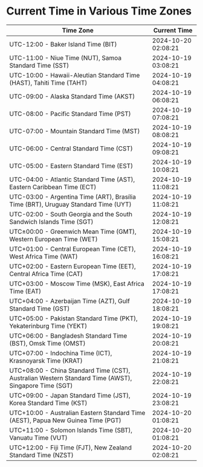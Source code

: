 # Current Time in Various Time Zones

| Time Zone | Current Time |
|-----------|--------------|
| UTC-12:00 - Baker Island Time (BIT) | 2024-10-20 02:08:21 |
| UTC-11:00 - Niue Time (NUT), Samoa Standard Time (SST) | 2024-10-19 03:08:21 |
| UTC-10:00 - Hawaii-Aleutian Standard Time (HAST), Tahiti Time (TAHT) | 2024-10-19 04:08:21 |
| UTC-09:00 - Alaska Standard Time (AKST) | 2024-10-19 06:08:21 |
| UTC-08:00 - Pacific Standard Time (PST) | 2024-10-19 07:08:21 |
| UTC-07:00 - Mountain Standard Time (MST) | 2024-10-19 08:08:21 |
| UTC-06:00 - Central Standard Time (CST) | 2024-10-19 09:08:21 |
| UTC-05:00 - Eastern Standard Time (EST) | 2024-10-19 10:08:21 |
| UTC-04:00 - Atlantic Standard Time (AST), Eastern Caribbean Time (ECT) | 2024-10-19 11:08:21 |
| UTC-03:00 - Argentina Time (ART), Brasília Time (BRT), Uruguay Standard Time (UYT) | 2024-10-19 11:08:21 |
| UTC-02:00 - South Georgia and the South Sandwich Islands Time (SGT) | 2024-10-19 12:08:21 |
| UTC±00:00 - Greenwich Mean Time (GMT), Western European Time (WET) | 2024-10-19 15:08:21 |
| UTC+01:00 - Central European Time (CET), West Africa Time (WAT) | 2024-10-19 16:08:21 |
| UTC+02:00 - Eastern European Time (EET), Central Africa Time (CAT) | 2024-10-19 17:08:21 |
| UTC+03:00 - Moscow Time (MSK), East Africa Time (EAT) | 2024-10-19 17:08:21 |
| UTC+04:00 - Azerbaijan Time (AZT), Gulf Standard Time (GST) | 2024-10-19 18:08:21 |
| UTC+05:00 - Pakistan Standard Time (PKT), Yekaterinburg Time (YEKT) | 2024-10-19 19:08:21 |
| UTC+06:00 - Bangladesh Standard Time (BST), Omsk Time (OMST) | 2024-10-19 20:08:21 |
| UTC+07:00 - Indochina Time (ICT), Krasnoyarsk Time (KRAT) | 2024-10-19 21:08:21 |
| UTC+08:00 - China Standard Time (CST), Australian Western Standard Time (AWST), Singapore Time (SGT) | 2024-10-19 22:08:21 |
| UTC+09:00 - Japan Standard Time (JST), Korea Standard Time (KST) | 2024-10-19 23:08:21 |
| UTC+10:00 - Australian Eastern Standard Time (AEST), Papua New Guinea Time (PGT) | 2024-10-20 01:08:21 |
| UTC+11:00 - Solomon Islands Time (SBT), Vanuatu Time (VUT) | 2024-10-20 01:08:21 |
| UTC+12:00 - Fiji Time (FJT), New Zealand Standard Time (NZST) | 2024-10-20 02:08:21 |
